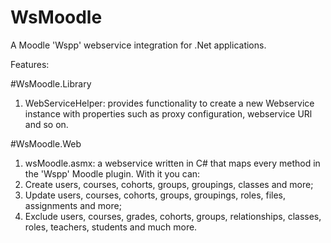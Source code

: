 # WsMoodle
A Moodle 'Wspp' webservice integration for .Net applications.

Features:

#WsMoodle.Library

1. WebServiceHelper: provides functionality to create a new Webservice instance with properties such as proxy configuration, webservice URl and so on.

#WsMoodle.Web

1. wsMoodle.asmx: a webservice written in C# that maps every method in the 'Wspp' Moodle plugin. With it you can:
  1. Create users, courses, cohorts, groups, groupings, classes and more;
  2. Update users, courses, cohorts, groups, groupings, roles, files, assignments and more;
  3. Exclude users, courses, grades, cohorts, groups, relationships, classes, roles, teachers, students and much more.
  
